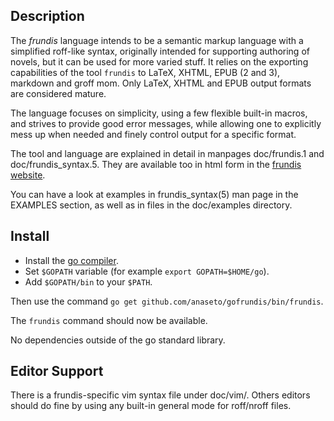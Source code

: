 Description
-----------

The *frundis* language intends to be a semantic markup language with a
simplified roff-like syntax, originally intended for supporting authoring of
novels, but it can be used for more varied stuff.  It relies on the exporting
capabilities of the tool `frundis` to LaTeX, XHTML, EPUB (2 and 3),
markdown and groff mom. Only LaTeX, XHTML and EPUB output formats are
considered mature.

The language focuses on simplicity, using a few flexible built-in macros, and
strives to provide good error messages, while allowing one to explicitly mess
up when needed and finely control output for a specific format.

The tool and language are explained in detail in manpages doc/frundis.1 and
doc/frundis_syntax.5. They are available too in html form in the [frundis
website](http://bardinflor.perso.aquilenet.fr/frundis/intro-en).

You can have a look at examples in frundis_syntax(5) man page in the EXAMPLES
section, as well as in files in the doc/examples directory.

Install
-------

+ Install the [go compiler](https://golang.org/).
+ Set `$GOPATH` variable (for example `export GOPATH=$HOME/go`).
+ Add `$GOPATH/bin` to your `$PATH`.

Then use the command `go get github.com/anaseto/gofrundis/bin/frundis`.
  
The `frundis` command should now be available.

No dependencies outside of the go standard library.

Editor Support
--------------

There is a frundis-specific vim syntax file under doc/vim/. Others editors
should do fine by using any built-in general mode for roff/nroff files.
